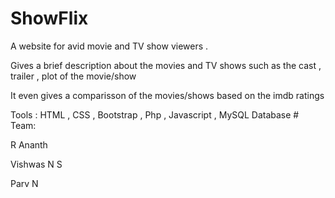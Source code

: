 # ShowFlix
A website for avid movie and TV show viewers .
<p>Gives a brief description about the movies and TV shows such as the cast , trailer , plot of the movie/show
<p>It even gives a comparisson of the movies/shows based on the imdb ratings
<p>Tools : HTML , CSS , Bootstrap , Php , Javascript , MySQL Database
# Team:
<p>R Ananth
<p>Vishwas N S
<p>Parv N
